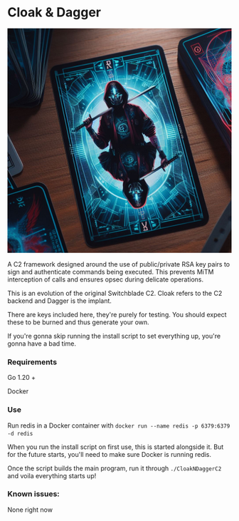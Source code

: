# Cloak & Dagger

![logo](/img/guide/cnd8.jpg)

A C2 framework designed around the use of public/private RSA key pairs to sign and authenticate commands being executed. This prevents MiTM interception of calls and ensures opsec during delicate operations.

This is an evolution of the original Switchblade C2. Cloak refers to the C2 backend and Dagger is the implant.

There are keys included here, they're purely for testing. You should expect these to be burned and thus generate your own.

If you're gonna skip running the install script to set everything up, you're gonna have a bad time. 

### Requirements

Go 1.20 +

Docker

### Use

Run redis in a Docker container with ```docker run --name redis -p 6379:6379 -d redis```

When you run the install script on first use, this is started alongside it. But for the future starts, you'll need to make sure Docker is running redis.

Once the script builds the main program, run it through ```./CloakNDaggerC2``` and voila everything starts up!

### Known issues:
None right now


